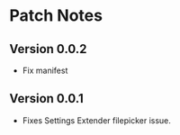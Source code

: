 # Patch Notes

## Version 0.0.2

* Fix manifest

## Version 0.0.1

* Fixes Settings Extender filepicker issue.
